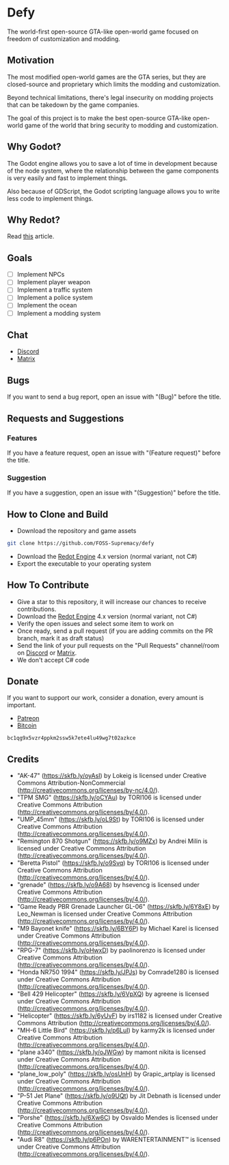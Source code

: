 # Defy

The world-first open-source GTA-like open-world game focused on freedom of customization and modding.

## Motivation

The most modified open-world games are the GTA series, but they are closed-source and proprietary which limits the modding and customization.

Beyond technical limitations, there's legal insecurity on modding projects that can be takedown by the game companies.

The goal of this project is to make the best open-source GTA-like open-world game of the world that bring security to modding and customization.

## Why Godot?

The Godot engine allows you to save a lot of time in development because of the node system, where the relationship between the game components is very easily and fast to implement things.

Also because of GDScript, the Godot scripting language allows you to write less code to implement things.

## Why Redot?

Read [this](https://www.redotengine.org/blog/redot-why-we-forked) article.

## Goals

- [ ] Implement NPCs
- [ ] Implement player weapon
- [ ] Implement a traffic system
- [ ] Implement a police system
- [ ] Implement the ocean
- [ ] Implement a modding system

## Chat

- [Discord](https://discord.gg/d9ca4U64H4)
- [Matrix](https://matrix.to/#/#foss-supremacy:matrix.org)

## Bugs

If you want to send a bug report, open an issue with "(Bug)" before the title.

## Requests and Suggestions

### Features

If you have a feature request, open an issue with "(Feature request)" before the title.

### Suggestion

If you have a suggestion, open an issue with "(Suggestion)" before the title.

## How to Clone and Build

- Download the repository and game assets

```sh
git clone https://github.com/FOSS-Supremacy/defy
```

- Download the [Redot Engine](https://redotengine.org/) 4.x version (normal variant, not C#)
- Export the executable to your operating system

## How To Contribute

- Give a star to this repository, it will increase our chances to receive contributions.
- Download the [Redot Engine](https://redotengine.org/) 4.x version (normal variant, not C#)
- Verify the open issues and select some item to work on
- Once ready, send a pull request (if you are adding commits on the PR branch, mark it as draft status)
- Send the link of your pull requests on the "Pull Requests" channel/room on [Discord](https://discord.gg/tk6Vnxv9Qt) or [Matrix](https://matrix.to/#/!vIwqjDewTZpciZqhEp:matrix.org?via=matrix.org).
- We don't accept C# code

## Donate

If you want to support our work, consider a donation, every amount is important.

- [Patreon](https://www.patreon.com/foss_supremacy)
- [Bitcoin](https://bitcoin.org)

```
bc1qg9x5vzr4ppkm2ssw5k7ete4lu49wg7t02azkce
```

## Credits

- "AK-47" (https://skfb.ly/oyAsI) by Lokeig is licensed under Creative Commons Attribution-NonCommercial (http://creativecommons.org/licenses/by-nc/4.0/).
- "TPM SMG" (https://skfb.ly/oCYAu) by TORI106 is licensed under Creative Commons Attribution (http://creativecommons.org/licenses/by/4.0/).
- "UMP_45mm" (https://skfb.ly/oL9St) by TORI106 is licensed under Creative Commons Attribution (http://creativecommons.org/licenses/by/4.0/).
- "Remington 870 Shotgun" (https://skfb.ly/o9MZx) by Andrei Milin is licensed under Creative Commons Attribution (http://creativecommons.org/licenses/by/4.0/).
- "Beretta Pistol" (https://skfb.ly/o9Svq) by TORI106 is licensed under Creative Commons Attribution (http://creativecommons.org/licenses/by/4.0/).
- "grenade" (https://skfb.ly/o9A68) by hsevencg is licensed under Creative Commons Attribution (http://creativecommons.org/licenses/by/4.0/).
- "Game Ready PBR Grenade Launcher GL-06" (https://skfb.ly/6Y8xE) by Leo_Newman is licensed under Creative Commons Attribution (http://creativecommons.org/licenses/by/4.0/).
- "M9 Bayonet knife" (https://skfb.ly/6BY6P) by Michael Karel is licensed under Creative Commons Attribution (http://creativecommons.org/licenses/by/4.0/).
- "RPG-7" (https://skfb.ly/oHwxD) by paolinorenzo is licensed under Creative Commons Attribution (http://creativecommons.org/licenses/by/4.0/).
- "Honda NR750 1994" (https://skfb.ly/JPJs) by Comrade1280 is licensed under Creative Commons Attribution (http://creativecommons.org/licenses/by/4.0/).
- "Bell 429 Helicopter" (https://skfb.ly/6VpXQ) by agreene is licensed under Creative Commons Attribution (http://creativecommons.org/licenses/by/4.0/).
- "Helicopter" (https://skfb.ly/6yUvF) by irs1182 is licensed under Creative Commons Attribution (http://creativecommons.org/licenses/by/4.0/).
- "MH-6 Little Bird" (https://skfb.ly/p6LuI) by karmy2k is licensed under Creative Commons Attribution (http://creativecommons.org/licenses/by/4.0/).
- "plane a340" (https://skfb.ly/oJWGw) by mamont nikita is licensed under Creative Commons Attribution (http://creativecommons.org/licenses/by/4.0/).
- "plane_low_poly" (https://skfb.ly/osUnH) by Grapic_artplay is licensed under Creative Commons Attribution (http://creativecommons.org/licenses/by/4.0/).
- "P-51 Jet Plane" (https://skfb.ly/o9UQt) by Jit Debnath is licensed under Creative Commons Attribution (http://creativecommons.org/licenses/by/4.0/).
- "Porshe" (https://skfb.ly/6Xw6C) by Osvaldo Mendes is licensed under Creative Commons Attribution (http://creativecommons.org/licenses/by/4.0/).
- "Audi R8" (https://skfb.ly/p6POn) by WARENTERTAINMENT™ is licensed under Creative Commons Attribution (http://creativecommons.org/licenses/by/4.0/).
